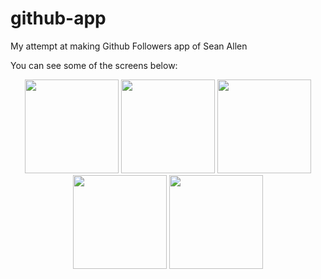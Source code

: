 # github-app
My attempt at making Github Followers app of Sean Allen

You can see some of the screens below:

<p align="center">
  <img src="https://i.imgur.com/XQ30ePr.png" width="150"/>
  <img src="https://i.imgur.com/W6Ku1Zo.png" width="150"/> 
  <img src="https://i.imgur.com/xjHkjrX.png" width="150"/>
  <img src="https://i.imgur.com/uidAzAt.png" width="150"/>
  <img src="https://i.imgur.com/aa22u5f.png" width="150"/>
</p>
